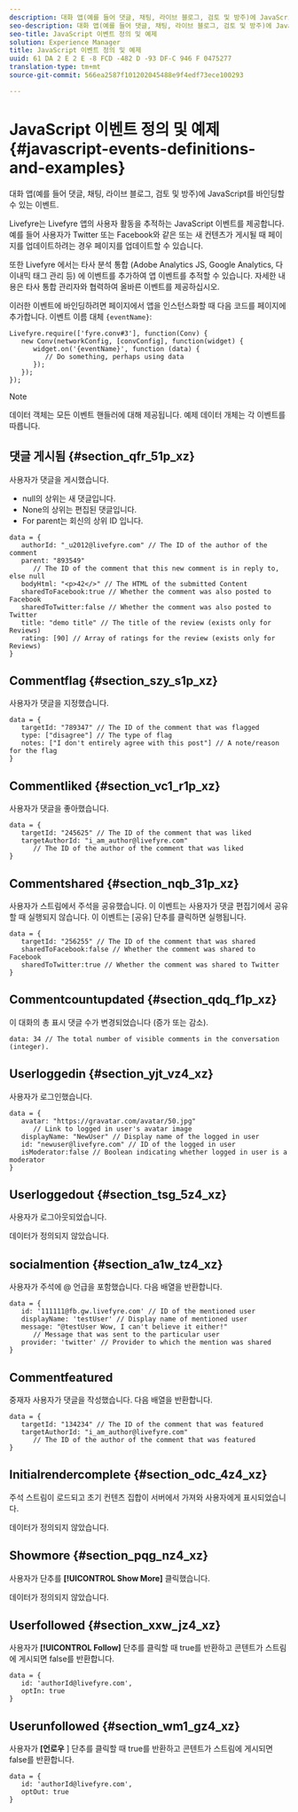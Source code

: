 ```yaml
---
description: 대화 앱(예를 들어 댓글, 채팅, 라이브 블로그, 검토 및 방주)에 JavaScript를 바인딩할 수 있는 이벤트.
seo-description: 대화 앱(예를 들어 댓글, 채팅, 라이브 블로그, 검토 및 방주)에 JavaScript를 바인딩할 수 있는 이벤트.
seo-title: JavaScript 이벤트 정의 및 예제
solution: Experience Manager
title: JavaScript 이벤트 정의 및 예제
uuid: 61 DA 2 E 2 E -8 FCD -482 D -93 DF-C 946 F 0475277
translation-type: tm+mt
source-git-commit: 566ea2587f101202045488e9f4edf73ece100293

---
```



# JavaScript 이벤트 정의 및 예제{#javascript-events-definitions-and-examples}

대화 앱(예를 들어 댓글, 채팅, 라이브 블로그, 검토 및 방주)에 JavaScript를 바인딩할 수 있는 이벤트.

Livefyre는 Livefyre 앱의 사용자 활동을 추적하는 JavaScript 이벤트를 제공합니다. 예를 들어 사용자가 Twitter 또는 Facebook와 같은 또는 새 컨텐츠가 게시될 때 페이지를 업데이트하려는 경우 페이지를 업데이트할 수 있습니다.

또한 Livefyre 에서는 타사 분석 통합 (Adobe Analytics JS, Google Analytics, 다이내믹 태그 관리 등) 에 이벤트를 추가하여 앱 이벤트를 추적할 수 있습니다. 자세한 내용은 타사 통합 관리자와 협력하여 올바른 이벤트를 제공하십시오.

이러한 이벤트에 바인딩하려면 페이지에서 앱을 인스턴스화할 때 다음 코드를 페이지에 추가합니다. 이벤트 이름 대체 `{eventName}`:

```
Livefyre.require(['fyre.conv#3'], function(Conv) { 
   new Conv(networkConfig, [convConfig], function(widget) { 
      widget.on('{eventName}', function (data) { 
         // Do something, perhaps using data 
      }); 
   }); 
});
```

>[!NOTE]
>
>데이터 객체는 모든 이벤트 핸들러에 대해 제공됩니다. 예제 데이터 개체는 각 이벤트를 따릅니다.

## 댓글 게시됨 {#section_qfr_51p_xz}

사용자가 댓글을 게시했습니다.

* null의 상위는 새 댓글입니다.
* None의 상위는 편집된 댓글입니다.
* For parent는 회신의 상위 ID 입니다.

```
data = { 
   authorId: "_u2012@livefyre.com" // The ID of the author of the comment  
   parent: "893549"  
      // The ID of the comment that this new comment is in reply to, else null 
   bodyHtml: "<p>42</>" // The HTML of the submitted Content 
   sharedToFacebook:true // Whether the comment was also posted to Facebook 
   sharedToTwitter:false // Whether the comment was also posted to Twitter 
   title: "demo title" // The title of the review (exists only for Reviews) 
   rating: [90] // Array of ratings for the review (exists only for Reviews) 
} 
```

## Commentflag {#section_szy_s1p_xz}

사용자가 댓글을 지정했습니다.

```
data = { 
   targetId: "789347" // The ID of the comment that was flagged 
   type: ["disagree"] // The type of flag 
   notes: ["I don't entirely agree with this post"] // A note/reason for the flag 
}
```

## Commentliked {#section_vc1_r1p_xz}

사용자가 댓글을 좋아했습니다.

```
data = { 
   targetId: "245625" // The ID of the comment that was liked 
   targetAuthorId: "i_am_author@livefyre.com"  
      // The ID of the author of the comment that was liked 
} 
```

## Commentshared {#section_nqb_31p_xz}

사용자가 스트림에서 주석을 공유했습니다. 이 이벤트는 사용자가 댓글 편집기에서 공유할 때 실행되지 않습니다. 이 이벤트는 [공유] 단추를 클릭하면 실행됩니다.

```
data = { 
   targetId: "256255" // The ID of the comment that was shared 
   sharedToFacebook:false // Whether the comment was shared to Facebook 
   sharedToTwitter:true // Whether the comment was shared to Twitter 
}
```

## Commentcountupdated {#section_qdq_f1p_xz}

이 대화의 총 표시 댓글 수가 변경되었습니다 (증가 또는 감소).

```
data: 34 // The total number of visible comments in the conversation (integer). 
```

## Userloggedin {#section_yjt_vz4_xz}

사용자가 로그인했습니다.

```
data = { 
   avatar: "https://gravatar.com/avatar/50.jpg"  
      // Link to logged in user's avatar image 
   displayName: "NewUser" // Display name of the logged in user 
   id: "newuser@livefyre.com" // ID of the logged in user 
   isModerator:false // Boolean indicating whether logged in user is a moderator 
}
```

## Userloggedout {#section_tsg_5z4_xz}

사용자가 로그아웃되었습니다.

데이터가 정의되지 않았습니다.

## socialmention {#section_a1w_tz4_xz}

사용자가 주석에 @ 언급을 포함했습니다. 다음 배열을 반환합니다.

```
data = { 
   id: '111111@fb.gw.livefyre.com' // ID of the mentioned user 
   displayName: 'testUser' // Display name of mentioned user 
   message: "@testUser Wow, I can't believe it either!"  
      // Message that was sent to the particular user 
   provider: 'twitter' // Provider to which the mention was shared 
} 
```

## Commentfeatured

중재자 사용자가 댓글을 작성했습니다. 다음 배열을 반환합니다.

```
data = { 
   targetId: "134234" // The ID of the comment that was featured 
   targetAuthorId: "i_am_author@livefyre.com"  
      // The ID of the author of the comment that was featured 
}
```

## Initialrendercomplete {#section_odc_4z4_xz}

주석 스트림이 로드되고 초기 컨텐츠 집합이 서버에서 가져와 사용자에게 표시되었습니다.

데이터가 정의되지 않았습니다.

## Showmore {#section_pqg_nz4_xz}

사용자가 단추를 **[!UICONTROL Show More]** 클릭했습니다.

데이터가 정의되지 않았습니다.

## Userfollowed {#section_xxw_jz4_xz}

사용자가 **[!UICONTROL Follow]** 단추를 클릭할 때 true를 반환하고 콘텐트가 스트림에 게시되면 false를 반환합니다.

```
data = { 
   id: 'authorId@livefyre.com', 
   optIn: true 
}
```

## Userunfollowed {#section_wm1_gz4_xz}

사용자가 **[언로우** ] 단추를 클릭할 때 true를 반환하고 콘텐트가 스트림에 게시되면 false를 반환합니다.

```
data = { 
   id: 'authorId@livefyre.com', 
   optOut: true 
}
```

